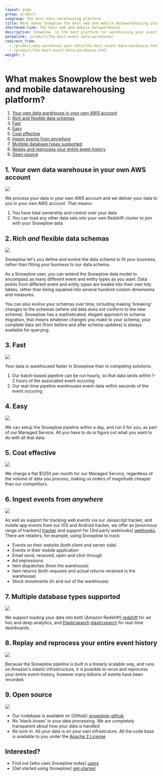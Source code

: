 ```yaml
---
layout: page
group: product
subgroup: the best data warehousing platform
title: What makes Snowplow the best web and mobile datawarehousing platform
shortened-link: The best web and mobile datawarehouse
description: Snowplow  is the best platform for warehousing your event (including web and mobile data).
permalink: /product/the-best-event-data-warehouse/
redirect_from:
  - /product/why-warehouse-your-data/the-best-event-data-warehouse.html
  - /product/the-best-event-data-warehouse.html
weight: 3
---
```


# What makes Snowplow the best web and mobile datawarehousing platform?

1. [Your own data warehouse in your own AWS account](#your-own-datawarehouse)
2. [Rich and flexible data schemas](#rich-and-flexible-data-schemas)
3. [Fast](#fast)
4. [Easy](#easy)
5. [Cost effective](#cost-effective)
6. [Ingest events from *anywhere*](#ingest-events-from-anywhere)
7. [Multiple database types supported](#multiple-storage-targets-supported)
8. [Replay and reprocess your entire event history](#replay-and-reprocess)
9. [Open source](#open-source)


<h2><a name="your-own-datawarehouse">1. Your own data warehouse in your own AWS account</a></h2>

<img src="/assets/img/product/own-datawarehouse.png" class="center-block" />

We process your data in your own AWS account and we deliver your data to you in your own AWS account. That means:

1. You have total ownership and control over your data
2. You can load any other data sets into your own Redshift cluster to join with your Snowplow data

<h2><a name="rich-and-flexible-data-schemas">2. Rich <em>and</em> flexible data schemas</a></h2>

<img src="/assets/img/product/rich-and-flexible-data-schemas.png" class="center-block" />

Snowplow let's you define and evolve the data schema to fit your business, rather than fitting your business to our data schema.

As a Snowplow user, you can extend the Snowplow data model to encompass as many different event and entity types as you want. Data points from different event and entity types are loaded into their own tidy tables, rather than being squahed into several hundred custom dimensions and measures.

You can also evolve your schemas over time, including making 'breaking' changes to the schemas (where old data does not conform to the new schema). Snowplow has a sophisticated, elegant approach to schema migration, that means whatever changes you make to your schema, your complete data set (from before and after schema updates) is always available for querying.

<h2><a name="fast">3. Fast</a></h2>

<img src="/assets/img/product/fast.png" class="center-block" />

Your data is warehoused faster in Snowplow than in competing solutions:

1. Our batch-based pipeline can be run hourly, so that data lands within 1-2 hours of the associated event occuring
2. Our real-time pipeline warehouses event-data within seconds of the event occuring

<h2><a name="easy">4. Easy</a></h2>

<img src="/assets/img/product/easy.png" class="center-block" />

We can setup the Snowplow pipeline within a day, and run it for you, as part of our Managed Service. All you have to do is figure out what you want to do with all that data.

<h2><a name="cost-effective">5. Cost effective</a></h2>

<img src="/assets/img/product/cost-effective.png" class="center-block" />

We charge a flat $1250 per month for our Managed Service, regardless of the volume of data you process, making us orders of magnitude cheaper than our competitors.

<h2><a name="ingest-events-from-anywhere">6. Ingest events from <em>anywhere</em></a></h2>

<img src="/assets/img/product/ingest-data-from-anywhere.png" class="center-block" />

As well as support for tracking web events via our Javascript tracker, and mobile app events from our iOS and Android tracker, we offer an [enormous range of trackers] [tracker] and support for [3rd party webhooks] [webhooks]. There are retailers, for example, using Snowplow to track:

* Events on their website (both client and server side)
* Events in their mobile application
* Email send, received, open and click through
* Ad impressions
* Item dispatches (from the warehouse)
* Item returns (both requests and actual returns received in the warehouse)
* Stock movements (in and out of the warehouse)

<h2><a name="multiple-storage-targets-supported">7. Multiple database types supported</a></h2>

<img src="/assets/img/product/multiple-storage-targets-supported.png" class="center-block" />

We support loading your data into both [Amazon Redshift] [redshift] for ad hoc and deep analytics, and [Elasticsearch] [elasticsearch] for real-time dashboards.

<h2><a name="replay-and-reprocess">8. Replay and reprocess your entire event history</a></h2>

<img src="/assets/img/product/replay.png" class="center-block" />

Because the Snowplow pipeline is built in a linearly scalable way, and runs on Amazon's elastic infrastructure, it is possible to rerun and reprocess your entire event-history, however many billions of events have been recorded.


<h2><a name="open-source">9. Open source</a></h2>

<img src="/assets/img/product/github.png" class="center-block" />

* Our codebase is available on [Github] [snowplow-github]
* No 'black-boxes' in your data processing. We are completely transparent about how your data is handled
* No lock-in. All your data is on your own infrastruture. All the code base is available to you under the [Apache 2 License][apache-2]

## Interested?

* Find out [who uses Snowplow today] [users]
* [Get started using Snowplow] [get-started]

[elasticsearch]: https://www.elastic.co/
[redshift]: http://aws.amazon.com/redshift/
[snowplow-github]: https://github.com/snowplow/
[apache-2]: https://www.apache.org/licenses/LICENSE-2.0
[trackers]: https://github.com/snowplow/?utf8=%E2%9C%93&query=tracker
[tracker]: https://github.com/snowplow/?utf8=%E2%9C%93&query=tracker
[webhooks]: /blog/2014/11/10/snowplow-0.9.11-released-with-webhook-support/

[users]: who-uses-snowplow.html
[get-started]: /get-started/index.html
[real-time]: snowplow-realtime.html
